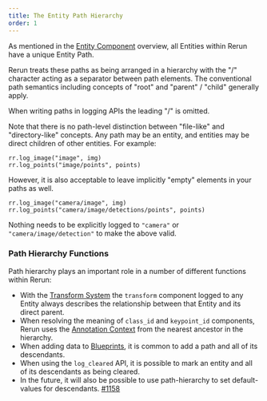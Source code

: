 ```yaml
---
title: The Entity Path Hierarchy
order: 1
---
```


As mentioned in the [Entity Component](entity-component.md) overview, all Entities within Rerun have a unique Entity
Path.

Rerun treats these paths as being arranged in a hierarchy with the "/" character acting as a separator between path
elements. The conventional path semantics including concepts of "root" and "parent" / "child" generally apply.

When writing paths in logging APIs the leading "/" is omitted.

Note that there is no path-level distinction between "file-like" and "directory-like" concepts. Any path may be an
entity, and entities may be direct children of other entities. For example:
```
rr.log_image("image", img)
rr.log_points("image/points", points)
```

However, it is also acceptable to leave implicitly "empty" elements in your paths as well.
```
rr.log_image("camera/image", img)
rr.log_points("camera/image/detections/points", points)
```
Nothing needs to be explicitly logged to `"camera"` or `"camera/image/detection"` to make the above valid.

### Path Hierarchy Functions
Path hierarchy plays an important role in a number of different functions within Rerun:

 * With the [Transform System](spaces-and-tranforms.md) the `transform` component logged to any Entity always describes
the relationship between that Entity and its direct parent.
 * When resolving the meaning of `class_id` and `keypoint_id` components, Rerun uses the [Annotation Context](annotations.md) from the nearest ancestor in the hierarchy.
 * When adding data to [Blueprints](reference/viewer/blueprint.md), it is common to add a path and all of its descendants.
 * When using the `log_cleared` API, it is possible to mark an entity and all of its descendants as being cleared.
 * In the future, it will also be possible to use path-hierarchy to set default-values for descendants.
   [#1158](https://github.com/rerun-io/rerun/issues/1158)

